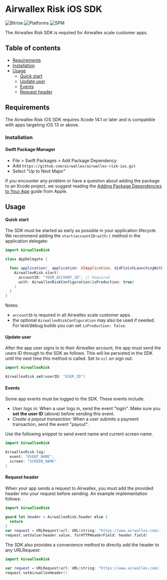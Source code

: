 # Airwallex Risk iOS SDK

![Bitrise](https://img.shields.io/bitrise/8dac12ec-13a2-44fe-9492-8bccbf558dd2/master?token=iibkN6UESXAQsLNb8biNqg)
![Platforms](https://img.shields.io/badge/platforms-iOS-333333.svg)
![SPM](https://img.shields.io/badge/Swift_Package_Manager-compatible-orange)

The Airwallex Risk SDK is required for Airwallex scale customer apps.

## Table of contents

<!--ts-->
  * [Requirements](#requirements)
  * [Installation](#installation)
  * [Usage](#usage)
    * [Quick start](#quick-start)
    * [Update user](#update-user) 
    * [Events](#events)
    * [Request header](#request-header)

<!--te-->

## Requirements

The Airwallex Risk iOS SDK requires Xcode 14.1 or later and is compatible with apps targeting iOS 13 or above.

### Installation

#### Swift Package Manager

- File > Swift Packages > Add Package Dependency
- Add `https://github.com/airwallex/airwallex-risk-ios.git`
- Select "Up to Next Major"

If you encounter any problem or have a question about adding the package to an Xcode project, we suggest reading the [Adding Package Dependencies to Your App](https://developer.apple.com/documentation/xcode/adding-package-dependencies-to-your-app) guide from Apple.

## Usage

#### Quick start

The SDK must be started as early as possible in your application lifecycle. We recommend adding the `start(accountID:with:)` method in the application delegate:

```swift
import AirwallexRisk

class AppDelegate {

  func application(_ application: UIApplication, didFinishLaunchingWithOptions launchOptions: [UIApplication.LaunchOptionsKey: Any]?) -> Bool {
    AirwallexRisk.start(
      accountID: "YOUR_ACCOUNT_ID", // Required
      with: AirwallexRiskConfiguration(isProduction: true)
    )
  }
}
```

Notes:

- `accountID` is required in all Airwallex scale customer apps.
- the optional `AirwallexRiskConfiguration` may also be used if needed. For test/debug builds you can set `isProduction: false`.

#### Update user

After the app user signs in to their Airwallex account, the app must send the users ID through to the SDK as follows. This will be persisted in the SDK until the next time this method is called. Set to `nil` on sign out.

```swift
import AirwallexRisk

AirwallexRisk.set(userID: "USER_ID")
```
  
#### Events

Some app events must be logged to the SDK. These events include:
- _User logs in:_ When a user logs in, send the event "login". Make sure you **set the user ID** (above) before sending this event.
- _Create a payout transaction:_ When a user submits a payment transaction, send the event "payout".

Use the following snippet to send event name and current screen name.

```swift
import AirwallexRisk

AirwallexRisk.log(
  event: "EVENT_NAME",
  screen: "SCREEN_NAME"
)
```

#### Request header

When your app sends a request to Airwallex, you must add the provided header into your request before sending. An example implementation follows:

```swift
import AirwallexRisk

guard let header = AirwallexRisk.header else {
  return
}
var request = URLRequest(url: URL(string: "https://www.airwallex.com/...")!)
request.setValue(header.value, forHTTPHeaderField: header.field)
```

The SDK also provides a convenience method to directly add the header to any URLRequest:

```swift
import AirwallexRisk

var request = URLRequest(url: URL(string: "https://www.airwallex.com/...")!)
request.setAirwallexHeader()
```

